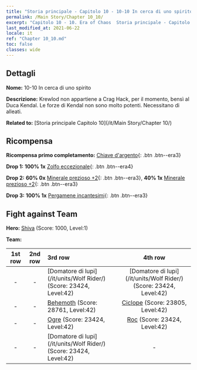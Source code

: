 ```yaml
---
title: "Storia principale - Capitolo 10 - 10-10 In cerca di uno spirito"
permalink: /Main Story/Chapter 10_10/
excerpt: "Capitolo 10 - 10. Era of Chaos  Storia principale - Capitolo 10_10. 10-10 In cerca di uno spirito"
last_modified_at: 2021-06-22
locale: it
ref: "Chapter 10_10.md"
toc: false
classes: wide
---
```


## Dettagli

 **Nome:** 10-10 In cerca di uno spirito

 **Descrizione:** Krewlod non appartiene a Crag Hack, per il momento, bensì al Duca Kendal. Le forze di Kendal non sono molto potenti. Necessitano di alleati.

 **Related to:** [Storia principale Capitolo 10](/it/Main Story/Chapter 10/)

## Ricompensa

 **Ricompensa primo completamento:** [Chiave d'argento](/ItemsIT/con_693/){: .btn .btn--era3}

 **Drop 1:** **100% 1x** [Zolfo eccezionale](/ItemsIT/mat_36/){: .btn .btn--era4}

 **Drop 2:** **60% 0x** [Minerale prezioso +2](/ItemsIT/mat_26/){: .btn .btn--era3}, **40% 1x** [Minerale prezioso +2](/ItemsIT/mat_26/){: .btn .btn--era3}

 **Drop 3:** **100% 1x** [Pergamene incantesimi](/ItemsIT/con_694/){: .btn .btn--era3}


## Fight against Team
 **Hero:** [Shiva](/it/heroes/Shiva/) (Score: 1000, Level:1)

 **Team:**


  | 1st row | 2nd row | 3rd row | 4th row |
  |:----:|:----:|:----|:----:|
  | - | - | [Domatore di lupi](/it/units/Wolf Rider/) (Score: 23424, Level:42)  | [Domatore di lupi](/it/units/Wolf Rider/) (Score: 23424, Level:42)  |
  | - | - | [Behemoth](/it/units/Behemoth/) (Score: 28761, Level:42)  | [Ciclope](/it/units/Cyclops/) (Score: 23805, Level:42)  |
  | - | - | [Ogre](/it/units/Ogre/) (Score: 23424, Level:42)  | [Roc](/it/units/Roc/) (Score: 23424, Level:42)  |
  | - | - | [Domatore di lupi](/it/units/Wolf Rider/) (Score: 23424, Level:42)  | - |


